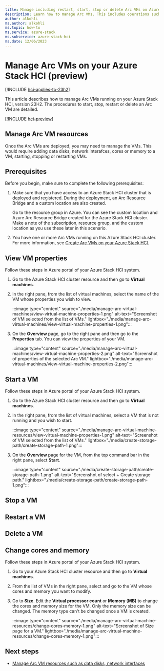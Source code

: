 ```yaml
---
title: Manage including restart, start, stop or delete Arc VMs on Azure Stack HCI (preview)
description: Learn how to manage Arc VMs. This includes operations such as start, stop, restart, view properties of Arc VMs running on your Azure stack HCI, version 23H2 (preview).
author: alkohli
ms.author: alkohli
ms.topic: how-to
ms.service: azure-stack
ms.subservice: azure-stack-hci
ms.date: 12/06/2023
---
```


# Manage Arc VMs on your Azure Stack HCI (preview)

[!INCLUDE [hci-applies-to-23h2](../../includes/hci-applies-to-23h2.md)]

This article describes how to manage Arc VMs running on your Azure Stack HCI, version 23H2. The procedures to start, stop, restart or delete an Arc VM are detailed.


[!INCLUDE [hci-preview](../../includes/hci-preview.md)]

## Manage Arc VM resources

Once the Arc VMs are deployed, you may need to manage the VMs. This would require adding data disks, network interafces, cores or memory to a VM, starting, stopping or restarting VMs.
  
## Prerequisites

Before you begin, make sure to complete the following prerequisites:

1. Make sure that you have access to an Azure Stack HCI cluster that is deployed and registered. During the deployment, an Arc Resource Bridge and a custom location are also created.
    
    Go to the resource group in Azure. You can see the custom location and Azure Arc Resource Bridge created for the Azure Stack HCI cluster. Make a note of the subscription, resource group, and the custom location as you use these later in this scenario.

1. You have one or more Arc VMs running on this Azure Stack HCI cluster. For more information, see [Create Arc VMs on your Azure Stack HCI](./create-arc-virtual-machines.md).


## View VM properties

Follow these steps in Azure portal of your Azure Stack HCI system.

1. Go to the Azure Stack HCI cluster resource and then go to **Virtual machines**.

1. In the right pane, from the list of virtual machines, select the name of the VM whose properties you wish to view.

   :::image type="content" source="./media/manage-arc-virtual-machines/view-virtual-machine-properties-1.png" alt-text="Screenshot of VM selected from the list of VMs." lightbox="./media/manage-arc-virtual-machines/view-virtual-machine-properties-1.png":::

1. On the **Overview** page, go to the right pane and then go to the **Properties** tab. You can view the properties of your VM.
    
   :::image type="content" source="./media/manage-arc-virtual-machines/view-virtual-machine-properties-2.png" alt-text="Screenshot of properties of the selected Arc VM." lightbox="./media/manage-arc-virtual-machines/view-virtual-machine-properties-2.png":::

  
## Start a VM

Follow these steps in Azure portal of your Azure Stack HCI system.

1. Go to the Azure Stack HCI cluster resource and then go to **Virtual machines**.

1. In the right pane, from the list of virtual machines, select a VM that is not running and you wish to start. 

   :::image type="content" source="./media/manage-arc-virtual-machine-resources/view-virtual-machine-properties-1.png" alt-text="Screenshot of VM selected from the list of VMs." lightbox="./media/create-storage-path/create-storage-path-1.png":::

1. On the **Overview** page for the VM, from the top command bar in the right pane, select **Start**. 
    
   :::image type="content" source="./media/create-storage-path/create-storage-path-1.png" alt-text="Screenshot of select + Create storage path." lightbox="./media/create-storage-path/create-storage-path-1.png":::


## Stop a VM

## Restart a VM

## Delete a VM

## Change cores and memory

Follow these steps in Azure portal of your Azure Stack HCI system.

1. Go to your Azure Stack HCI cluster resource and then go to **Virtual machines**.
1. From the list of VMs in the right pane, select and go to the VM whose cores and memory you want to modify.
1. Go to **Size**. Edit the **Virtual processor count** or **Memory (MB)** to change the cores and memory size for the VM. Only the memory size can be changed. The memory type can't be changed once a VM is created.

   :::image type="content" source="./media/manage-arc-virtual-machine-resources/change-cores-memory-1.png" alt-text="Screenshot of Size page for a VM." lightbox="./media/manage-arc-virtual-machine-resources/change-cores-memory-1.png":::




## Next steps

- [Manage Arc VM resources such as data disks, network interfaces](./manage-arc-virtual-machine-resources.md)
